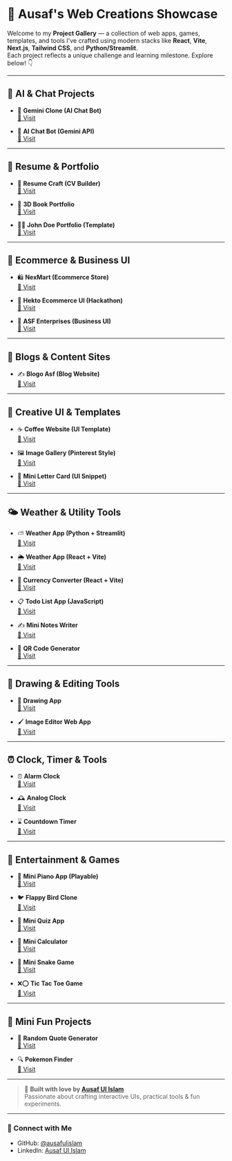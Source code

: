# 🌟 Ausaf's Web Creations Showcase

Welcome to my **Project Gallery** — a collection of web apps, games, templates, and tools I've crafted using modern stacks like **React**, **Vite**, **Next.js**, **Tailwind CSS**, and **Python/Streamlit**.  
Each project reflects a unique challenge and learning milestone. Explore below! 👇

---

## 🧠 AI & Chat Projects

- 🤖 **Gemini Clone (AI Chat Bot)**  
  [🔗 Visit](https://gemini-clone-ausaf.vercel.app)

- 💬 **AI Chat Bot (Gemini API)**  
  [🔗 Visit](https://ai-chatbot-ausaf.vercel.app)

---

## 📄 Resume & Portfolio

- 📑 **Resume Craft (CV Builder)**  
  [🔗 Visit](https://ausaf-resume-bulder.vercel.app)

- 📕 **3D Book Portfolio**  
  [🔗 Visit](https://3d-book-portfolio-ausaf.vercel.app)

- 👨‍💼 **John Doe Portfolio (Template)**  
  [🔗 Visit](https://jhon-doe-ausaf.vercel.app)

---

## 🛒 Ecommerce & Business UI

- 🛍️ **NexMart (Ecommerce Store)**  
  [🔗 Visit](https://nexmart-ausaf.vercel.app)

- 🧾 **Hekto Ecommerce UI (Hackathon)**  
  [🔗 Visit](https://nextjs-hackathone-ausaf.vercel.app)

- 🏢 **ASF Enterprises (Business UI)**  
  [🔗 Visit](https://ausaf-enterprises-2.vercel.app)

---

## 📰 Blogs & Content Sites

- ✍️ **Blogo Asf (Blog Website)**  
  [🔗 Visit](https://blogo-asf.vercel.app)

---

## 🧩 Creative UI & Templates

- ☕ **Coffee Website (UI Template)**  
  [🔗 Visit](https://cofee-website-ausaf.vercel.app)

- 🖼️ **Image Gallery (Pinterest Style)**  
  [🔗 Visit](https://image-gallery-ausaf.vercel.app)

- 📇 **Mini Letter Card (UI Snippet)**  
  [🔗 Visit](https://mini-letter-card.vercel.app)

---

## 🌤️ Weather & Utility Tools

- ⛅ **Weather App (Python + Streamlit)**  
  [🔗 Visit](https://weatherappausaf.streamlit.app)

- 🌦️ **Weather App (React + Vite)**  
  [🔗 Visit](https://weather-web-app-ten-roan.vercel.app)

- 💱 **Currency Converter (React + Vite)**  
  [🔗 Visit](https://currency-convertor-react-delta.vercel.app)

- 📋 **Todo List App (JavaScript)**  
  [🔗 Visit](https://todo-list-ausaf.vercel.app)

- ✍️ **Mini Notes Writer**  
  [🔗 Visit](https://notes-app-ausaf.vercel.app)

- 🔐 **QR Code Generator**  
  [🔗 Visit](https://qr-code-generator-ausaf.vercel.app)

---

## 🎨 Drawing & Editing Tools

- 🎨 **Drawing App**  
  [🔗 Visit](https://drawing-web-ausaf.vercel.app)

- 🖌️ **Image Editor Web App**  
  [🔗 Visit](https://image-editor-ausaf.vercel.app)

---

## ⏰ Clock, Timer & Tools

- ⏰ **Alarm Clock**  
  [🔗 Visit](https://alarm-clock-ausaf.vercel.app)

- 🕰️ **Analog Clock**  
  [🔗 Visit](https://analog-clock-ausaf.vercel.app)

- ⌛ **Countdown Timer**  
  [🔗 Visit](https://ausafulislam-countdowntimer.vercel.app)

---

## 🎵 Entertainment & Games

- 🎹 **Mini Piano App (Playable)**  
  [🔗 Visit](https://playable-piano-ausaf.vercel.app)

- 🐦 **Flappy Bird Clone**  
  [🔗 Visit](https://ausafulislam-fllapybird-game.vercel.app)

- 🧠 **Mini Quiz App**  
  [🔗 Visit](https://quiz-app-ausaf.vercel.app)

- 🧮 **Mini Calculator**  
  [🔗 Visit](https://ausafulislam-calculator.vercel.app)

- 🐍 **Mini Snake Game**  
  [🔗 Visit](http://snack-game-asf.vercel.app)

- ❌⭕ **Tic Tac Toe Game**  
  [🔗 Visit](https://tic-tac-toe-ausaf.vercel.app)

---

## 🎲 Mini Fun Projects

- 📜 **Random Quote Generator**  
  [🔗 Visit](https://random-quote-generator-ausaf.vercel.app)

- 🔍 **Pokemon Finder**  
  [🔗 Visit](https://asf-pokemon-web.vercel.app)

---

> 🚀 **Built with love by [Ausaf Ul Islam](https://github.com/ausafulislam)**  
> Passionate about crafting interactive UIs, practical tools & fun experiments.

---

### 📌 Connect with Me
- GitHub: [@ausafulislam](https://github.com/ausafulislam_h)
- LinkedIn: [Ausaf Ul Islam](https://www.linkedin.com/in/ausafulislam/)
